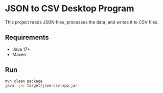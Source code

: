 # JSON to CSV Desktop Program

This project reads JSON files, processes the data, and writes it to CSV files.

## Requirements
- Java 17+
- Maven

## Run
```bash
mvn clean package
java -jar target/json-csv-app.jar

